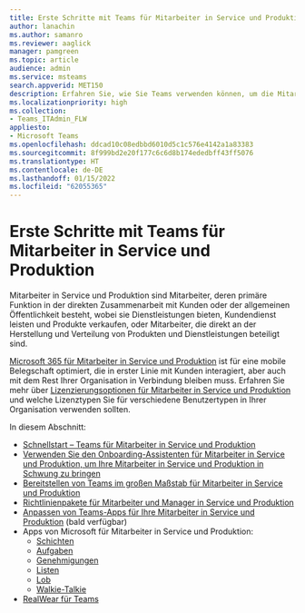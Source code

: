 ```yaml
---
title: Erste Schritte mit Teams für Mitarbeiter in Service und Produktion
author: lanachin
ms.author: samanro
ms.reviewer: aaglick
manager: pamgreen
ms.topic: article
audience: admin
ms.service: msteams
search.appverid: MET150
description: Erfahren Sie, wie Sie Teams verwenden können, um die Mitarbeiter in Service und Produktion Ihrer Organisation zu fördern.
ms.localizationpriority: high
ms.collection:
- Teams_ITAdmin_FLW
appliesto:
- Microsoft Teams
ms.openlocfilehash: ddcad10c08edbbd6010d5c1c576e4142a1a83383
ms.sourcegitcommit: 8f999bd2e20f177c6c6d8b174ededbff43ff5076
ms.translationtype: HT
ms.contentlocale: de-DE
ms.lasthandoff: 01/15/2022
ms.locfileid: "62055365"
---
```

# <a name="get-started-with-teams-for-frontline-workers"></a>Erste Schritte mit Teams für Mitarbeiter in Service und Produktion

Mitarbeiter in Service und Produktion sind Mitarbeiter, deren primäre Funktion in der direkten Zusammenarbeit mit Kunden oder der allgemeinen Öffentlichkeit besteht, wobei sie Dienstleistungen bieten, Kundendienst leisten und Produkte verkaufen, oder Mitarbeiter, die direkt an der Herstellung und Verteilung von Produkten und Dienstleistungen beteiligt sind.

[Microsoft 365 für Mitarbeiter in Service und Produktion](https://www.microsoft.com/microsoft-365/enterprise/frontline) ist für eine mobile Belegschaft optimiert, die in erster Linie mit Kunden interagiert, aber auch mit dem Rest Ihrer Organisation in Verbindung bleiben muss. Erfahren Sie mehr über [Lizenzierungsoptionen für Mitarbeiter in Service und Produktion](flw-licensing-options.md) und welche Lizenztypen Sie für verschiedene Benutzertypen in Ihrer Organisation verwenden sollten.

In diesem Abschnitt:

- [Schnellstart – Teams für Mitarbeiter in Service und Produktion](flw-quickstart.yml)
- [Verwenden Sie den Onboarding-Assistenten für Mitarbeiter in Service und Produktion, um Ihre Mitarbeiter in Service und Produktion in Schwung zu bringen](flw-onboarding-wizard.md)
- [Bereitstellen von Teams im großen Maßstab für Mitarbeiter in Service und Produktion](flw-scripted-deployment.md)
- [Richtlinienpakete für Mitarbeiter und Manager in Service und Produktion](manage-policy-packages.md)
- [Anpassen von Teams-Apps für Ihre Mitarbeiter in Service und Produktion](pin-teams-apps-based-on-license.md) (bald verfügbar)
- Apps von Microsoft für Mitarbeiter in Service und Produktion:
  - [Schichten](expand-teams-across-your-org/shifts-for-teams-landing-page.md)
  - [Aufgaben](manage-tasks-app.md)
  - [Genehmigungen](approval-admin.md)
  - [Listen](manage-lists-app.md)
  - [Lob](manage-praise-app.md)
  - [Walkie-Talkie](walkie-talkie.md)
- [RealWear für Teams](flw-realwear.md)
